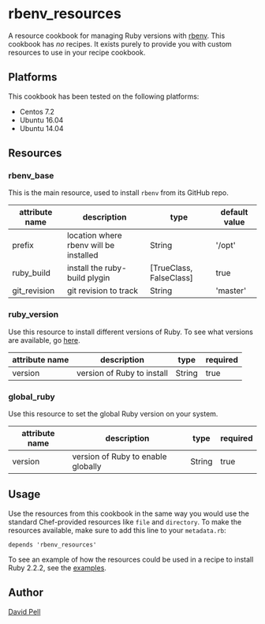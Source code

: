 # rbenv_resources
A resource cookbook for managing Ruby versions with [rbenv](https://github.com/rbenv/rbenv). This cookbook has *no* recipes. It exists purely to provide you with custom resources to use in your recipe cookbook.

## Platforms
This cookbook has been tested on the following platforms:

- Centos 7.2
- Ubuntu 16.04
- Ubuntu 14.04

## Resources

### rbenv_base
This is the main resource, used to install `rbenv` from its GitHub repo.

| attribute name | description                            | type                    | default value |
|----------------|----------------------------------------|-------------------------|---------------|
| prefix         | location where rbenv will be installed | String                  | '/opt'        |
| ruby_build     | install the ruby-build plygin          | [TrueClass, FalseClass] | true          |
| git_revision   | git revision to track                  | String                  | 'master'      |


### ruby_version
Use this resource to install different versions of Ruby. To see what versions are available, go [here](https://github.com/rbenv/ruby-build/tree/master/share/ruby-build).

| attribute name | description                | type   | required |
|----------------|----------------------------|--------|----------|
| version        | version of Ruby to install | String | true     |

### global_ruby
Use this resource to set the global Ruby version on your system.

| attribute name | description                        | type   | required |
|----------------|------------------------------------|--------|----------|
| version        | version of Ruby to enable globally | String | true     |

## Usage
Use the resources from this cookbook in the same way you would use the standard Chef-provided resources like `file` and `directory`. To make the resources available, make sure to add this line to your `metadata.rb`:

`depends 'rbenv_resources'`

To see an example of how the resources could be used in a recipe to install Ruby 2.2.2, see the [examples](https://github.com/davidcpell/rbenv_resources/tree/master/examples).

## Author
[David Pell](https://www.github.com/davidcpell)  
